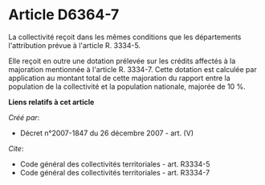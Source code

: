 # Article D6364-7

La collectivité reçoit dans les mêmes conditions que les départements l'attribution prévue à l'article R. 3334-5.

Elle reçoit en outre une dotation prélevée sur les crédits affectés à la majoration mentionnée à l'article R. 3334-7. Cette
dotation est calculée par application au montant total de cette majoration du rapport entre la population de la collectivité
et la population nationale, majorée de 10 %.

**Liens relatifs à cet article**

_Créé par_:

  - Décret n°2007-1847 du 26 décembre 2007 - art. (V)

_Cite_:

  - Code général des collectivités territoriales - art. R3334-5
  - Code général des collectivités territoriales - art. R3334-7
